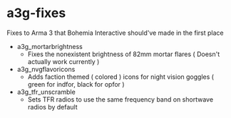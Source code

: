 a3g-fixes
=========

Fixes to Arma 3 that Bohemia Interactive should've made in the first place

- a3g_mortarbrightness
  - Fixes the nonexistent brightness of 82mm mortar flares ( Doesn't actually work currently )
- a3g_nvgflavoricons
  - Adds faction themed ( colored ) icons for night vision goggles ( green for indfor, black for opfor )
- a3g_tfr_unscramble
  - Sets TFR radios to use the same frequency band on shortwave radios by default
